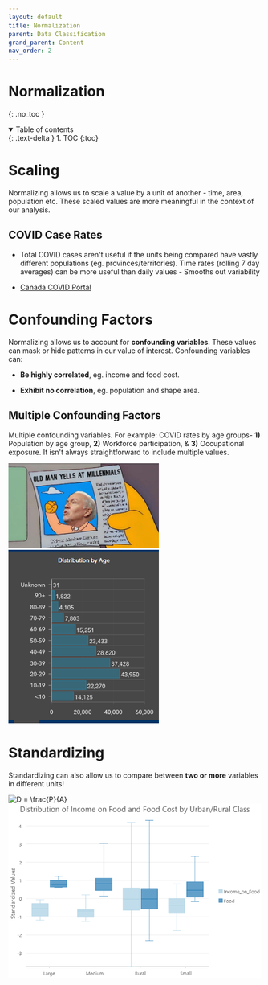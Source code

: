 ```yaml
---
layout: default
title: Normalization
parent: Data Classification
grand_parent: Content
nav_order: 2
---
```


# Normalization
{: .no_toc }

<details open markdown="block">
  <summary>
    Table of contents
  </summary>
  {: .text-delta }
1. TOC
{:toc}
</details>


# Scaling

Normalizing allows us to scale a value by a unit of another - time, area, population etc.  These scaled values are more meaningful in the context of our analysis.

## COVID Case Rates
- Total COVID cases aren't useful if the units being compared have vastly different populations (eg. provinces/territories).  Time rates (rolling 7 day averages) can be more useful than daily values - Smooths out variability

* <a href="https://health-infobase.canada.ca/covid-19/epidemiological-summary-covid-19-cases.html?stat=num&measure=total_last14&map=pt#a2" target="_blank">Canada COVID Portal</a>

# Confounding Factors

Normalizing allows us to account for **confounding variables**.  These values can mask or hide patterns in our value of interest.  Confounding variables can:

* **Be highly correlated**, eg. income and food cost.

* **Exhibit no correlation**, eg. population and shape area.

## Multiple Confounding Factors

Multiple confounding variables.  For example: COVID rates by age groups- **1)** Population by age group, **2)** Workforce participation, & **3)** Occupational exposure.  It isn't always straightforward to include multiple values.

<img src='content/images/horgan.jpg' width = "300">


<img src='content/images/multiple_confounders.png' width = "300">

# Standardizing

Standardizing can also allow us to compare between **two or more** variables in different units!

<img src="https://latex.codecogs.com/svg.image?Scaled&space;=&space;\frac{Raw-Mean}{Standard&space;Deviation}" title="D = \frac{P}{A}" />

<img src="content/images/Standardizing.png">
